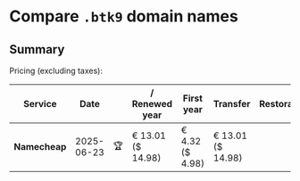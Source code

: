 # Compare `.btk9` domain names

## Summary

Pricing (excluding taxes):

| Service | Date |  | / Renewed year | First year | Transfer | Restoration |
|--|--|--|--|--|--|--|
| **Namecheap** | 2025-06-23 | 🏆 | € 13.01<br>($ 14.98) | € 4.32<br>($ 4.98) | € 13.01<br>($ 14.98) |  |

